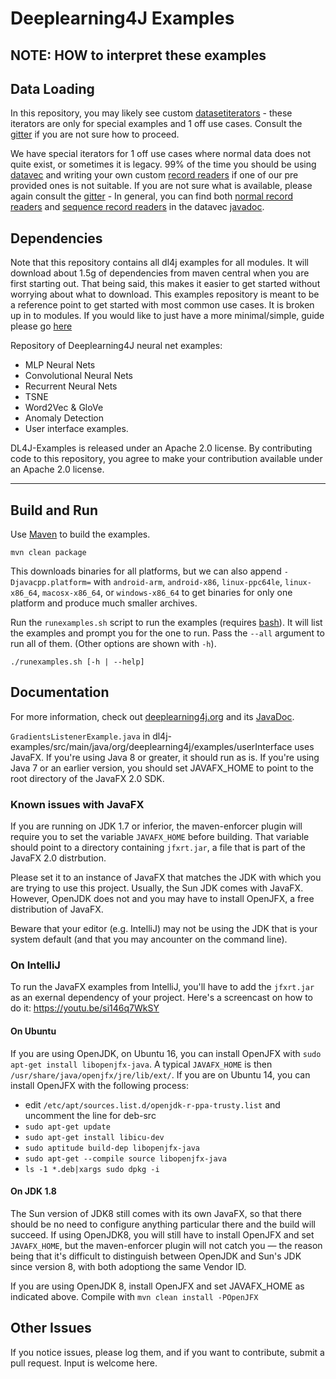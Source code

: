 Deeplearning4J Examples
=========================

## NOTE: HOW to interpret these examples

## Data Loading
In this repository, you may likely see custom [datasetiterators](https://github.com/deeplearning4j/nd4j/blob/master/nd4j-backends/nd4j-api-parent/nd4j-api/src/main/java/org/nd4j/linalg/dataset/api/iterator/DataSetIterator.java) - these iterators are only for special examples and 1 off use cases. Consult the [gitter](https://gitter.im/deeplearning4j/deeplearning4j) if you are not sure how to proceed.

We have special iterators for 1 off use cases where normal data does not quite exist, or sometimes it is legacy.
99% of the time you should be using [datavec](https://deeplearning4j.org/datavec) and writing your own custom [record readers](https://deeplearning4j.org/datavecdoc/org/datavec/api/records/reader/RecordReader.html) if one of our pre provided ones is not suitable. If you are not sure what is available, please again consult the [gitter](https://gitter.im/deeplearning4j/deeplearning4j) - In general, you can find both [normal record readers](https://deeplearning4j.org/datavecdoc/org/datavec/api/records/reader/RecordReader.html) and [sequence record readers](https://deeplearning4j.org/datavecdoc/org/datavec/api/records/reader/SequenceRecordReader.html) in the datavec [javadoc](http://deeplearning4j.org/datavecdoc).


## Dependencies

Note that this repository contains all dl4j examples for all modules. It will download about 1.5g of dependencies from maven central when you are first starting out. That being said, this makes it easier to get started without worrying about what to download. This examples repository is meant to be a reference point to get started with most common use cases.
It is broken up in to modules. If you would like to just have a more minimal/simple, guide please go [here](http://www.dubs.tech/guides/maven-essentials/)


Repository of Deeplearning4J neural net examples:

- MLP Neural Nets
- Convolutional Neural Nets
- Recurrent Neural Nets
- TSNE
- Word2Vec & GloVe
- Anomaly Detection
- User interface examples.

DL4J-Examples is released under an Apache 2.0 license. By contributing code to this repository, you agree to make your contribution available under an Apache 2.0 license.

---

## Build and Run

Use [Maven](https://maven.apache.org/) to build the examples.

```
mvn clean package
```

This downloads binaries for all platforms, but we can also append `-Djavacpp.platform=` with `android-arm`, `android-x86`, `linux-ppc64le`, `linux-x86_64`, `macosx-x86_64`, or `windows-x86_64` to get binaries for only one platform and produce much smaller archives.

Run the `runexamples.sh` script to run the examples (requires [bash](https://www.gnu.org/software/bash/)). It will list the examples and prompt you for the one to run. Pass the `--all` argument to run all of them. (Other options are shown with `-h`).

```
./runexamples.sh [-h | --help]
```


## Documentation
For more information, check out [deeplearning4j.org](http://deeplearning4j.org/) and its [JavaDoc](http://deeplearning4j.org/doc/).

`GradientsListenerExample.java` in dl4j-examples/src/main/java/org/deeplearning4j/examples/userInterface uses JavaFX. If you're using Java 8 or greater, it should run as is.  If you're using Java 7 or an earlier version, you should set JAVAFX_HOME to point to the root directory of the JavaFX 2.0 SDK.


### Known issues with JavaFX

If you are running on JDK 1.7 or inferior, the maven-enforcer plugin will require you to set the variable `JAVAFX_HOME` before building.
That variable should point to a directory containing `jfxrt.jar`, a file that is part of the JavaFX 2.0 distrbution.

Please set it to an instance of JavaFX that matches the JDK with which you are trying to use this project. Usually, the Sun JDK comes with JavaFX. However, OpenJDK does not and you may have to install OpenJFX, a free distribution of JavaFX.

Beware that your editor (e.g. IntelliJ) may not be using the JDK that is your system default (and that you may ancounter on the command line).

### On IntelliJ

To run the JavaFX examples from IntelliJ, you'll have to add the `jfxrt.jar` as an exernal dependency of your project. Here's a screencast on how to do it: https://youtu.be/si146q7WkSY

#### On Ubuntu

If you are using OpenJDK, on Ubuntu 16, you can install OpenJFX with `sudo apt-get install libopenjfx-java`. A typical `JAVAFX_HOME` is then `/usr/share/java/openjfx/jre/lib/ext/`. If you are on Ubuntu 14, you can install OpenJFX with the following process:

- edit `/etc/apt/sources.list.d/openjdk-r-ppa-trusty.list` and uncomment the line for deb-src
- `sudo apt-get update`
- `sudo apt-get install libicu-dev`
- `sudo aptitude build-dep libopenjfx-java`
- `sudo apt-get --compile source libopenjfx-java`
- `ls -1 *.deb|xargs sudo dpkg -i`

#### On JDK 1.8

The Sun version of JDK8 still comes with its own JavaFX, so that there should be no need to configure anything particular there and the build will succeed. If using OpenJDK8, you will still have to install OpenJFX and set `JAVAFX_HOME`, but the maven-enforcer plugin will not catch you — the reason being that it's difficult to distinguish between OpenJDK and Sun's JDK since version 8, with both adoptiong the same Vendor ID.

If you are using OpenJDK 8, install OpenJFX and set JAVAFX_HOME as indicated above. Compile with `mvn clean install -POpenJFX`

## Other Issues

If you notice issues, please log them, and if you want to contribute, submit a pull request. Input is welcome here.

